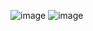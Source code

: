 ![image](https://user-images.githubusercontent.com/61287279/215287246-7cca3642-98cd-463f-9561-9ca9c1b4db98.png)
![image](https://user-images.githubusercontent.com/61287279/215287261-e7fcf1ba-e3da-4ca5-9b60-2668935e588b.png)
